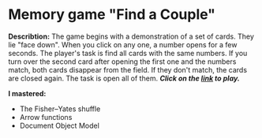 # Memory game "Find a Couple"
**Describtion:**
The game begins with a demonstration of a set of cards. They lie "face down". When you click on any one, a number opens for a few seconds. 
The player's task is find all cards with the same numbers. If you turn over the second card after opening the first one and the numbers match, both cards disappear from the field. If they don't match, the cards are closed again. The task is open all of them.  __*Click on the [link](https://zhenshenzarukina.github.io/game-find-a-couple/) to play.*__


**I mastered:**
* The Fisher–Yates shuffle 
* Arrow functions
* Document Object Model
